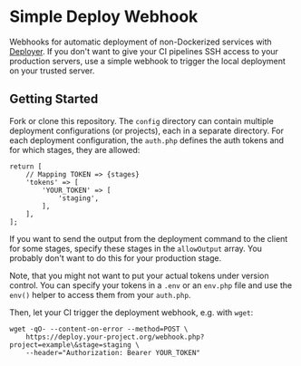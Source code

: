 # Simple Deploy Webhook

Webhooks for automatic deployment of non-Dockerized services with [Deployer](https://deployer.org).
If you don't want to give your CI pipelines SSH access to your production servers, use a simple webhook to trigger the local deployment on your trusted server.

## Getting Started

Fork or clone this repository.
The `config` directory can contain multiple deployment configurations (or projects), each in a separate directory.
For each deployment configuration, the `auth.php` defines the auth tokens and for which stages, they are allowed: 

```injectablephp
return [
    // Mapping TOKEN => {stages}
    'tokens' => [
        'YOUR_TOKEN' => [
            'staging',
        ],
    ],
];
```

If you want to send the output from the deployment command to the client for some stages, specify these stages in the `allowOutput` array.
You probably don't want to do this for your production stage.

Note, that you might not want to put your actual tokens under version control.
You can specify your tokens in a `.env` or an `env.php` file and use the `env()` helper to access them from your `auth.php`.

Then, let your CI trigger the deployment webhook, e.g. with `wget`:

```shell
wget -qO- --content-on-error --method=POST \
    https://deploy.your-project.org/webhook.php?project=example\&stage=staging \
    --header="Authorization: Bearer YOUR_TOKEN"
```
